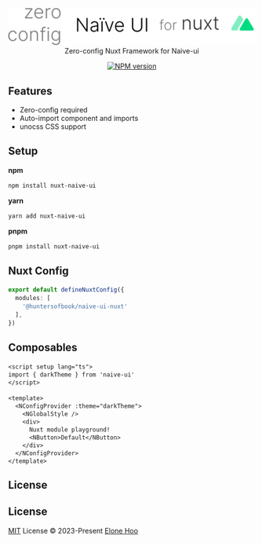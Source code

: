 <p align='center'>
<img src='./public/logo.svg' alt="nuxt-naive-ui - Zero-config Nuxt Framework for Naive-ui"><br>
Zero-config Nuxt Framework for Naive-ui
</p>

<p align='center'>
<a href='https://www.npmjs.com/package/nuxt-naive-ui' target="__blank">
<img src='https://img.shields.io/npm/v/nuxt-naive-ui?color=00DC82&label=' alt="NPM version">
</a>

<br>

## Features
- Zero-config required
- Auto-import component and imports
- unocss CSS support

## Setup

**npm**

```bash
npm install nuxt-naive-ui
```

**yarn**

```bash
yarn add nuxt-naive-ui
```

**pnpm**

```bash
pnpm install nuxt-naive-ui
```

## Nuxt Config

```ts
export default defineNuxtConfig({
  modules: [
    '@huntersofbook/naive-ui-nuxt'
  ],
})
```

## Composables

```vue
<script setup lang="ts">
import { darkTheme } from 'naive-ui'
</script>

<template>
  <NConfigProvider :theme="darkTheme">
    <NGlobalStyle />
    <div>
      Nuxt module playground!
      <NButton>Default</NButton>
    </div>
  </NConfigProvider>
</template>
```

## License

## License

[MIT](./LICENSE) License © 2023-Present [Elone Hoo](https://github.com/elonehoo)
